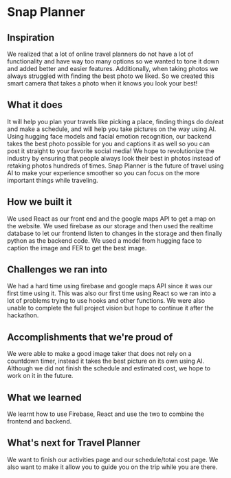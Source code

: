 # Snap Planner
## Inspiration
We realized that a lot of online travel planners do not have a lot of functionality and have way too many options so we wanted to tone it down and added better and easier features. Additionally, when taking photos we always struggled with finding the best photo we liked. So we created this smart camera that takes a photo when it knows you look your best!
## What it does
It will help you plan your travels like picking a place, finding things do do/eat and make a schedule, and will help you take pictures on the way using AI. Using hugging face models and facial emotion recognition, our backend takes the best photo possible for you and captions it as well so you can post it straight to your favorite social media! We hope to revolutionize the industry by ensuring that people always look their best in photos instead of retaking photos hundreds of times. Snap Planner is the future of travel using AI to make your experience smoother so you can focus on the more important things while traveling.
## How we built it
We used React as our front end and the google maps API to get a map on the website. We used firebase as our storage and then used the realtime database to let our frontend listen to changes in the storage and then finally python as the backend code. We used a model from hugging face to caption the image and FER to get the best image.
## Challenges we ran into
We had a hard time using firebase and google maps API since it was our first time using it. This was also our first time using React so we ran into a lot of problems trying to use hooks and other functions. We were also unable to complete the full project vision but hope to continue it after the hackathon.
## Accomplishments that we're proud of
We were able to make a good image taker that does not rely on a countdown timer, instead it takes the best picture on its own using AI. Although we did not finish the schedule and estimated cost, we hope to work on it in the future.
## What we learned
We learnt how to use Firebase, React and use the two to combine the frontend and backend.
## What's next for Travel Planner
We want to finish our activities page and our schedule/total cost page. We also want to make it allow you to guide you on the trip while you are there.
